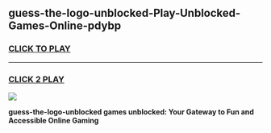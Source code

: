
## guess-the-logo-unblocked-Play-Unblocked-Games-Online-pdybp
<h3>
<a href="https://premium76.site?title=guess-the-logo-unblocked&ref=25A">CLICK TO PLAY</a></h3>
<hr>

<h3>
<a href="https://premium76.site?title=guess-the-logo-unblocked&ref=25A">CLICK 2 PLAY</a>
  
</h3>

<a href="https://premium76.site?title=guess-the-logo-unblocked&ref=25A"><img src="https://clearcache.store/games.png"></a>


**guess-the-logo-unblocked games unblocked: Your Gateway to Fun and Accessible Online Gaming**
